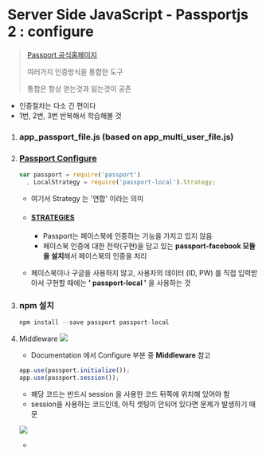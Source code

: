 # Server Side JavaScript - Passportjs 2 : configure

> [Passport 공식홈페이지](http://www.passportjs.org/)
>
> 여러가지 인증방식을 통합한 도구
>
> 통합은 항상 얻는것과 잃는것이 공존

- 인증절차는 다소 긴 편이다
- 1번, 2번, 3번 반복해서 학습해볼 것

1. ### app_passport_file.js (based on app_multi_user_file.js)

2. ### [Passport Configure](http://www.passportjs.org/docs/configure/)

   ```js
   var passport = require('passport')
     , LocalStrategy = require('passport-local').Strategy;
   ```

   - 여기서 Strategy 는 '연합' 이라는 의미

   - #### [STRATEGIES](http://www.passportjs.org/packages/)

     - Passport는 페이스북에 인증하는 기능을 가지고 있지 않음
     - 페이스북 인증에 대한 전략(구현)을 담고 있는 **passport-facebook 모듈을 설치**해서 페이스북의 인증을 처리

   - 페이스북이나 구글을 사용하지 않고, 사용자의 데이터 (ID, PW) 를 직접 입력받아서 구현할 때에는 **' passport-local '** 을 사용하는 것

3. ### npm 설치

   ```js
   npm install --save passport passport-local
   ```

4. Middleware
   ![](https://github.com/antaehyeon/WinterVacation_Project/blob/master/Image/%EC%8A%A4%ED%81%AC%EB%A6%B0%EC%83%B7%202018-01-08%20%EC%98%A4%ED%9B%84%209.14.01.png)

   - Documentation 에서 Configure 부분 중 **Middleware** 참고

   ```js
   app.use(passport.initialize());
   app.use(passport.session());
   ```

   - 해당 코드는 반드시 session 을 사용한 코드 뒤쪽에 위치해 있어야 함
   - session을 사용하는 코드인데, 아직 셋팅이 안되어 있다면 문제가 발생하기 때문

   ![](https://github.com/antaehyeon/WinterVacation_Project/blob/master/Image/%EC%8A%A4%ED%81%AC%EB%A6%B0%EC%83%B7%202018-01-08%20%EC%98%A4%ED%9B%84%209.15.42.png)

   - ​









